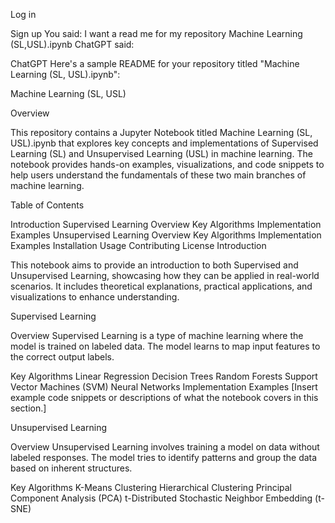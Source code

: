 Log in

Sign up
You said:
I want a read me for my repository 
Machine Learning (SL,USL).ipynb
ChatGPT said:

ChatGPT
Here's a sample README for your repository titled "Machine Learning (SL, USL).ipynb":

Machine Learning (SL, USL)

Overview

This repository contains a Jupyter Notebook titled Machine Learning (SL, USL).ipynb that explores key concepts and implementations of Supervised Learning (SL) and Unsupervised Learning (USL) in machine learning. The notebook provides hands-on examples, visualizations, and code snippets to help users understand the fundamentals of these two main branches of machine learning.

Table of Contents

Introduction
Supervised Learning
Overview
Key Algorithms
Implementation Examples
Unsupervised Learning
Overview
Key Algorithms
Implementation Examples
Installation
Usage
Contributing
License
Introduction

This notebook aims to provide an introduction to both Supervised and Unsupervised Learning, showcasing how they can be applied in real-world scenarios. It includes theoretical explanations, practical applications, and visualizations to enhance understanding.

Supervised Learning

Overview
Supervised Learning is a type of machine learning where the model is trained on labeled data. The model learns to map input features to the correct output labels.

Key Algorithms
Linear Regression
Decision Trees
Random Forests
Support Vector Machines (SVM)
Neural Networks
Implementation Examples
[Insert example code snippets or descriptions of what the notebook covers in this section.]

Unsupervised Learning

Overview
Unsupervised Learning involves training a model on data without labeled responses. The model tries to identify patterns and group the data based on inherent structures.

Key Algorithms
K-Means Clustering
Hierarchical Clustering
Principal Component Analysis (PCA)
t-Distributed Stochastic Neighbor Embedding (t-SNE)

